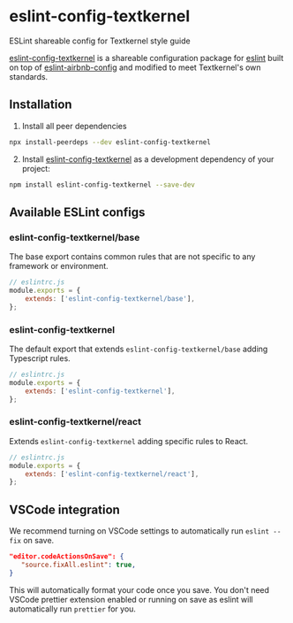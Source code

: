 # eslint-config-textkernel
ESLint shareable config for Textkernel style guide

[eslint-config-textkernel](https://github.com/textkernel/eslint-config-textkernel) is a shareable configuration package for [eslint](http://eslint.org) built on top of [eslint-airbnb-config](https://github.com/airbnb/javascript) and modified to meet Textkernel's own standards.

## Installation

1. Install all peer dependencies

```sh
npx install-peerdeps --dev eslint-config-textkernel
```

2. Install [eslint-config-textkernel](https://github.com/textkernel/eslint-config-textkernel) as a development dependency of your project:

```sh
npm install eslint-config-textkernel --save-dev
```

## Available ESLint configs

### eslint-config-textkernel/base

The base export contains common rules that are not specific to any framework or environment.

```js
// eslintrc.js
module.exports = {
	extends: ['eslint-config-textkernel/base'],
};
```

### eslint-config-textkernel

The default export that extends `eslint-config-textkernel/base` adding Typescript rules.

```js
// eslintrc.js
module.exports = {
	extends: ['eslint-config-textkernel'],
};
```

### eslint-config-textkernel/react

Extends `eslint-config-textkernel` adding specific rules to React.


```js
// eslintrc.js
module.exports = {
	extends: ['eslint-config-textkernel/react'],
};
```

## VSCode integration

We recommend turning on VSCode settings to automatically run `eslint --fix` on save.

```json
"editor.codeActionsOnSave": {
   "source.fixAll.eslint": true,
}
```

This will automatically format your code once you save. You don't need VSCode prettier extension enabled or running on save as eslint will automatically run `prettier` for you.
